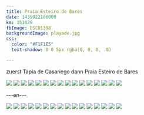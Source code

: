 ```yaml
---
title: Praia Esteiro de Bares
date: 1439922186000
km: 151629
fbImage: DSC01398
backgroundImage: playade.jpg
css:
  color: "#F1F1E5"
  text-shadow: 0 0 5px rgba(0, 0, 0, .8)

---
```


zuerst Tapia de Casariego dann Praia Esteiro de Bares

![](DSC01398)
![](DSC01406)
![](DSC01411)
![](DSC01413)
![](DSC01414)
![](DSC01415)
![](DSC01423)
![](DSC01424)
![](DSC01425)
![](DSC01431)
![](IMG_9819)
![](IMG_9824)
![](IMG_9828)
![](IMG_9833)
![](IMG_9861)
![](DSC01433)

---en---

![](DSC01398)
![](DSC01406)
![](DSC01411)
![](DSC01413)
![](DSC01414)
![](DSC01415)
![](DSC01423)
![](DSC01424)
![](DSC01425)
![](DSC01431)
![](IMG_9819)
![](IMG_9824)
![](IMG_9828)
![](IMG_9833)
![](IMG_9861)
![](DSC01433)

